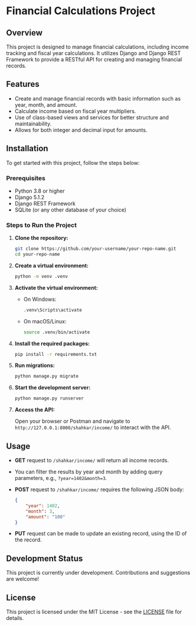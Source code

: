 # Financial Calculations Project

## Overview

This project is designed to manage financial calculations, including income tracking and fiscal year calculations. It utilizes Django and Django REST Framework to provide a RESTful API for creating and managing financial records.

## Features

- Create and manage financial records with basic information such as year, month, and amount.
- Calculate income based on fiscal year multipliers.
- Use of class-based views and services for better structure and maintainability.
- Allows for both integer and decimal input for amounts.

## Installation

To get started with this project, follow the steps below:

### Prerequisites

- Python 3.8 or higher
- Django 5.1.2
- Django REST Framework
- SQLite (or any other database of your choice)

### Steps to Run the Project

1. **Clone the repository:**

   ```bash
   git clone https://github.com/your-username/your-repo-name.git
   cd your-repo-name
   ```

2. **Create a virtual environment:**

   ```bash
   python -m venv .venv
   ```

3. **Activate the virtual environment:**

   - On Windows:
     ```bash
     .venv\Scripts\activate
     ```
   - On macOS/Linux:
     ```bash
     source .venv/bin/activate
     ```

4. **Install the required packages:**

   ```bash
   pip install -r requirements.txt
   ```

5. **Run migrations:**

   ```bash
   python manage.py migrate
   ```

6. **Start the development server:**

   ```bash
   python manage.py runserver
   ```

7. **Access the API:**

   Open your browser or Postman and navigate to `http://127.0.0.1:8000/shahkar/income/` to interact with the API.

## Usage

- **GET** request to `/shahkar/income/` will return all income records. 
- You can filter the results by year and month by adding query parameters, e.g., `?year=1402&month=3`.

- **POST** request to `/shahkar/income/` requires the following JSON body:

    ```json
    {
        "year": 1402,
        "month": 3,
        "amount": "100"
    }
    ```

- **PUT** request can be made to update an existing record, using the ID of the record.

## Development Status

This project is currently under development. Contributions and suggestions are welcome!

## License

This project is licensed under the MIT License - see the [LICENSE](LICENSE) file for details.

